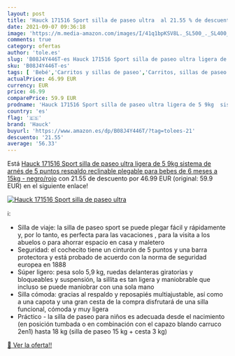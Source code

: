 ```yaml
---
layout: post
title: 'Hauck 171516 Sport silla de paseo ultra  al 21.55 % de descuento'
date: 2021-09-07 09:36:18
image: 'https://m.media-amazon.com/images/I/41q1bpKSV8L._SL500_._SL400_.jpg'
comments: true
category: ofertas
author: 'tole.es'
slug: 'B08J4Y446T-es Hauck 171516 Sport silla de paseo ultra ligera de 5 9kg...'
sku: 'B08J4Y446T-es'
tags: [ 'Bebé','Carritos y sillas de paseo','Carritos, sillas de paseo y accesorios','Sillas de paseo','hauck', ]
actualPrice: 46.99 EUR
currency: EUR
price: 46.99
comparePrice: 59.9 EUR
prodname: 'Hauck 171516 Sport silla de paseo ultra ligera de 5 9kg  sistema de arnés de 5 puntos  respaldo reclinable  plegable  para bebes de 6 meses a 15kg - negro/rojo'
country: 'es'
flag: '🇪🇸'
brand: 'Hauck'
buyurl: 'https://www.amazon.es/dp/B08J4Y446T/?tag=tolees-21'
descuento: '21.55'
average: '56.33'
---
```


Está [Hauck 171516 Sport silla de paseo ultra ligera de 5 9kg  sistema de arnés de 5 puntos  respaldo reclinable  plegable  para bebes de 6 meses a 15kg - negro/rojo](https://www.amazon.es/dp/B08J4Y446T/?tag=tolees-21) con 21.55 de descuento por 46.99 EUR (original: 59.9 EUR) en el siguiente enlace!

[![Hauck 171516 Sport silla de paseo ultra ](https://m.media-amazon.com/images/I/41q1bpKSV8L._SL500_._SL400_.jpg)](https://www.amazon.es/dp/B08J4Y446T/?tag=tolees-21)

ℹ️:

- Silla de viaje: la silla de paseo sport se puede plegar fácil y rápidamente y, por lo tanto, es perfecta para las vacaciones , para la visita a los abuelos o para ahorrar espacio en casa y maletero
- Seguridad: el cochecito tiene un cinturón de 5 puntos y una barra protectora y está probado de acuerdo con la norma de seguridad europea en 1888
- Súper ligero: pesa solo 5,9 kg, ruedas delanteras giratorias y bloqueables y suspensión, la sillita es tan ligera y maniobrable que incluso se puede maniobrar con una sola mano
- Silla cómoda: gracias al respaldo y reposapiés multiajustable, así como a una capota y una gran cesta de la compra disfrutará de una silla funcional, cómoda y muy ligera
- Práctico - la silla de paseo para niños es adecuada desde el nacimiento (en posición tumbada o en combinación con el capazo blando carruco 2en1) hasta 18 kg (silla de paseo 15 kg + cesta 3 kg)

[🛒 Ver la oferta!!](https://www.amazon.es/dp/B08J4Y446T/?tag=tolees-21)
